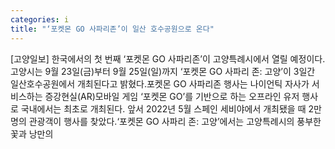 ```yaml
---
categories: i
title: "‘포켓몬 GO 사파리존’이 일산 호수공원으로 온다"
---
```

[고양일보] 한국에서의 첫 번째 ‘포켓몬 GO 사파리존’이 고양특례시에서 열릴 예정이다. 고양시는 9월 23일(금)부터 9월 25일(일)까지 ‘포켓몬 GO 사파리 존: 고양’이 3일간 일산호수공원에서 개최된다고 밝혔다.포켓몬 GO 사파리존 행사는 나이언틱 자사가 서비스하는 증강현실(AR)모바일 게임 ‘포켓몬 GO’를 기반으로 하는 오프라인 유저 행사로 국내에서는 최초로 개최된다. 앞서 2022년 5월 스페인 세비야에서 개최됐을 때 2만명의 관광객이 행사를 찾았다.‘포켓몬 GO 사파리 존: 고양’에서는 고양특례시의 풍부한 꽃과 낭만의